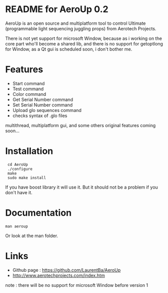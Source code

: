 README for AeroUp 0.2
=====================


AeroUp is an open source and multiplatform tool to control Ultimate (programmable light sequencing juggling props) from Aerotech Projects.

There is not yet support for microsoft Window, because as i working on the core part who'll become a shared lib,
and there is no support for getoptlong for Window, as a Qt gui is scheduled soon, i don't bother me.  


Features 
========
* Start command 
* Test command
* Color command
* Get Serial Number command
* Set Serial Number command
* Upload glo sequences command
* checks syntax of .glo files  

multithread, multiplatform gui,  and some others original features coming soon...


Installation
============
```
 cd AeroUp
 ./configure
 make
 sudo make install
```

If you have boost library it will use it.
But it should not be a problem if you don't have it.

Documentation
=============
```
man aeroup 
```
Or look at the man folder.

Links
=====
* Github page : https://github.com/LaurentBa/AeroUp
* http://www.aerotechprojects.com/index.htm

note : there will be no support for microsoft Window before version 1  

